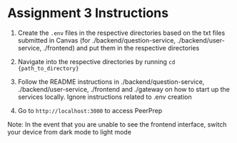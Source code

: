 # Assignment 3 Instructions

1. Create the `.env` files in the respective directories based on the txt files submitted in Canvas (for ./backend/question-service, ./backend/user-service, ./frontend) and put them in the respective directories

2. Navigate into the respective directories by running `cd {path_to_directory}`

3. Follow the README instructions in ./backend/question-service, ./backend/user-service, ./frontend and ./gateway on how to start up the services locally. Ignore instructions related to .env creation

4. Go to `http://localhost:3000` to access PeerPrep

Note: In the event that you are unable to see the frontend interface, switch your device from dark mode to light mode
